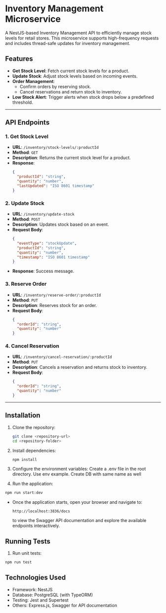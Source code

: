 

# Inventory Management Microservice

A NestJS-based Inventory Management API to efficiently manage stock levels for retail stores. This microservice supports high-frequency requests and includes thread-safe updates for inventory management.

## Features

- **Get Stock Level**: Fetch current stock levels for a product.
- **Update Stock**: Adjust stock levels based on incoming events.
- **Order Management**:
  - Confirm orders by reserving stock.
  - Cancel reservations and return stock to inventory.
- **Low Stock Alert**: Trigger alerts when stock drops below a predefined threshold.

---

## API Endpoints

### 1. **Get Stock Level**
   - **URL**: `/inventory/stock-levels/:productId`
   - **Method**: `GET`
   - **Description**: Returns the current stock level for a product.
   - **Response**:
     ```json
     {
       "productId": "string",
       "quantity": "number",
       "lastUpdated": "ISO 8601 timestamp"
     }
     ```

### 2. **Update Stock**
   - **URL**: `/inventory/update-stock`
   - **Method**: `POST`
   - **Description**: Updates stock based on an event.
   - **Request Body**:
     ```json
     {
       "eventType": "stockUpdate",
       "productId": "string",
       "quantity": "number",
       "timestamp": "ISO 8601 timestamp"
     }
     ```
   - **Response**: Success message.

### 3. **Reserve Order**
   - **URL**: `/inventory/reserve-order/:productId`
   - **Method**: `PUT`
   - **Description**: Reserves stock for an order.
   - **Request Body**:
     ```json
     {
       "orderId": "string",
       "quantity": "number"
     }
     ```

### 4. **Cancel Reservation**
   - **URL**: `/inventory/cancel-reservation/:productId`
   - **Method**: `PUT`
   - **Description**: Cancels a reservation and returns stock to inventory.
   - **Request Body**:
     ```json
     {
       "orderId": "string",
       "quantity": "number"
     }
     ```

---

## Installation

1. Clone the repository:
   ```bash
   git clone <repository-url>
   cd <repository-folder>
   ```

2. Install dependencies:
   ```bash
   npm install
   ```

3. Configure the environment variables:
Create a .env file in the root directory. Use env example. Create DB with same name as well

4. Run the application:
  ```bash 
  npm run start:dev
  ```

* Once the application starts, open your browser and navigate to:
  ```
  http://localhost:3836/docs
  ```
  to view the Swagger API documentation and explore the available endpoints interactively.


## Running Tests

1. Run unit tests:
  ```bash
  npm run test
  ```

## Technologies Used
* Framework: NestJS
* Database: PostgreSQL (with TypeORM)
* Testing: Jest and Supertest
* Others: Express.js, Swagger for API documentation

